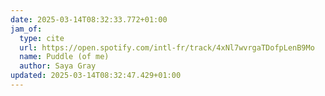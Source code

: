 ```yaml
---
date: 2025-03-14T08:32:33.772+01:00
jam_of:
  type: cite
  url: https://open.spotify.com/intl-fr/track/4xNl7wvrgaTDofpLenB9Mo
  name: Puddle (of me)
  author: Saya Gray
updated: 2025-03-14T08:32:47.429+01:00
---
```


